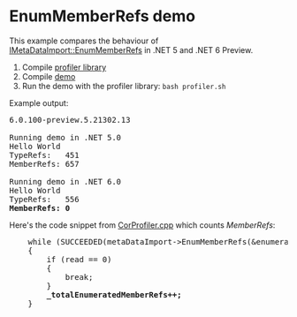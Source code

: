# EnumMemberRefs demo

This example compares the behaviour of [IMetaDataImport::EnumMemberRefs](https://docs.microsoft.com/en-us/dotnet/framework/unmanaged-api/metadata/imetadataimport-enummemberrefs-method)
in .NET 5 and .NET 6 Preview.

1. Compile [profiler library](profiler/README.md)
2. Compile [demo](demo/README.md)
3. Run the demo with the profiler library: `bash profiler.sh`

Example output:

<pre>
6.0.100-preview.5.21302.13

Running demo in .NET 5.0
Hello World
TypeRefs:   451
MemberRefs: 657

Running demo in .NET 6.0
Hello World
TypeRefs:   556
<strong>MemberRefs: 0</strong>
</pre>

Here's the code snippet from [CorProfiler.cpp](profiler/src/CorProfiler.cpp) which counts *MemberRefs*:

<pre>
    while (SUCCEEDED(metaDataImport->EnumMemberRefs(&enumerator, typeRef, &memberRef, 1, &read)))
    {
        if (read == 0)
        {
            break;
        }
        <strong>_totalEnumeratedMemberRefs++;</strong>
    }
</pre>
